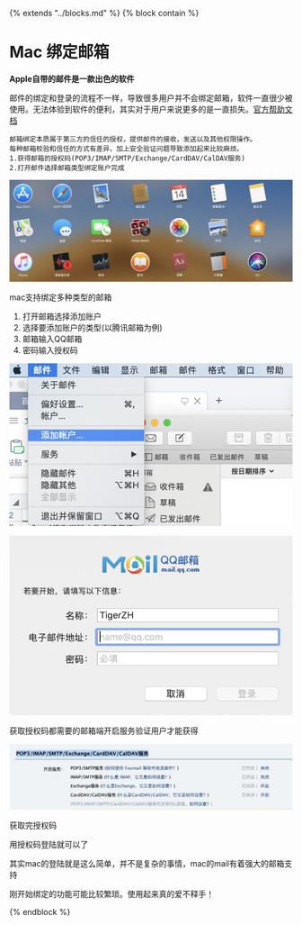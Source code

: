 {%  extends "../blocks.md"  %}
{%  block contain  %}

# Mac 绑定邮箱

**Apple自带的邮件是一款出色的软件**

邮件的绑定和登录的流程不一样，导致很多用户并不会绑定邮箱，软件一直很少被使用。无法体验到软件的便利，其实对于用户来说更多的是一直损失。[官方帮助文档](https://support.apple.com/zh-cn/guide/mail/welcome/mac)

```
邮箱绑定本质属于第三方的信任的授权，提供邮件的接收，发送以及其他权限操作。
每种邮箱校验和信任的方式有差异，加上安全验证问题导致添加起来比较麻烦。
1.获得邮箱的授权码(POP3/IMAP/SMTP/Exchange/CardDAV/CalDAV服务)
2.打开邮件选择邮箱类型绑定账户完成
```

![image-20191114105443682](../assets/images/image-20191114105443682.png)

mac支持绑定多种类型的邮箱

1. 打开邮箱选择添加账户
2. 选择要添加账户的类型(以腾讯邮箱为例)
3. 邮箱输入QQ邮箱
4. 密码输入授权码

![image-20191114110301185](../assets/images/image-20191114110301185.png)



![image-20191114114509794](../assets/images/image-20191114114509794.png)

获取授权码都需要的邮箱端开启服务验证用户才能获得

![image-20191114115404764](../assets/images/image-20191114115404764.png)

获取完授权码

用授权码登陆就可以了

其实mac的登陆就是这么简单，并不是复杂的事情，mac的mail有着强大的邮箱支持

刚开始绑定的功能可能比较繁琐。使用起来真的爱不释手！



{%  endblock   %}
